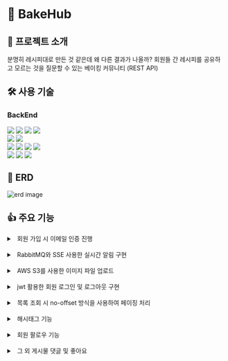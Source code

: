 # 🍞 BakeHub

## 📎 프로젝트 소개
분명히 레시피대로 만든 것 같은데 왜 다른 결과가 나올까?
회원들 간 레시피를 공유하고 모르는 것을 질문할 수 있는 베이킹 커뮤니티 (REST API)

## 🛠️ 사용 기술

### BackEnd

<img src="https://img.shields.io/badge/java-007396?style=for-the-badge&logo=java&logoColor=white"> <img src="https://img.shields.io/badge/Spring boot-6DB33F?style=for-the-badge&logo=Spring boot&logoColor=white"> <img src="https://img.shields.io/badge/gradle-02303A?style=for-the-badge&logo=gradle&logoColor=white"> <img src="https://img.shields.io/badge/Spring JPA-6DB33F?style=for-the-badge&logo=Spring JPA&logoColor=white"> 
<br>
<img src="https://img.shields.io/badge/Spring Security-6DB33F?style=for-the-badge&logo=Spring Security&logoColor=white"> <img src="https://img.shields.io/badge/Json web tokens-000000?style=for-the-badge&logo=Json web tokens&logoColor=white">
<br>
<img src="https://img.shields.io/badge/mysql-4479A1?style=for-the-badge&logo=mysql&logoColor=white"> <img src="https://img.shields.io/badge/redis-DC382D?style=for-the-badge&logo=redis&logoColor=white"> <img src="https://img.shields.io/badge/SMTP-CC0000?style=for-the-badge&logo=Gmail&logoColor=white"> <img src="https://img.shields.io/badge/rabbitmq-FF6600?style=for-the-badge&logo=rabbitmq&logoColor=white">
<br>
<img src="https://img.shields.io/badge/postman-FF6C37?style=for-the-badge&logo=postman&logoColor=white"> <img src="https://img.shields.io/badge/intellijidea-000000?style=for-the-badge&logo=intellijidea&logoColor=white"> <img src="https://img.shields.io/badge/swagger-85EA2D?style=for-the-badge&logo=swagger&logoColor=black">
<br>

## 💾 ERD
![erd image](https://github.com/silverjungohoh/bakehub-server/assets/132037237/3aadd2fb-16e9-417b-95c5-d500a9edec01)

## 👍 주요 기능
<details>
<summary>
&nbsp; 회원 가입 시 이메일 인증 진행 
</summary>
</details>
<br />
<details>
<summary>
&nbsp; RabbitMQ와 SSE 사용한 실시간 알림 구현
</summary>
</details>
<br />
<details>
<summary>
&nbsp; AWS S3를 사용한 이미지 파일 업로드
</summary>
</details>
<br />
<details>
<summary>
&nbsp; jwt 활용한 회원 로그인 및 로그아웃 구현
</summary>
</details>
<br />
<details>
<summary>
&nbsp; 목록 조회 시 no-offset 방식을 사용하여 페이징 처리
</summary>
</details>
<br />
<details>
<summary>
&nbsp; 해시태그 기능
</summary>
</details>
<br />
<details>
<summary>
&nbsp; 회원 팔로우 기능
</summary>
</details>
<br />
<details>
<summary>
&nbsp; 그 외 게시물 댓글 및 좋아요
</summary>
</details>